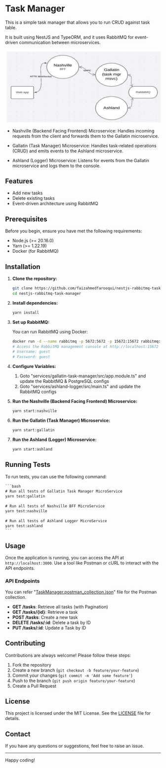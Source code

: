 # Task Manager

This is a simple task manager that allows you to run CRUD against task table.

It is built using NestJS and TypeORM, and it uses RabbitMQ for event-driven communication between microservices.

![Architecture](/Architecture.png)

- Nashville (Backend Facing Frontend) Microservice: Handles incoming requests from the client and forwards them to the Gallatin microservice.

- Gallatin (Task Manager) Microservice: Handles task-related operations (CRUD) and emits events to the Ashland microservice.

- Ashland (Logger) Microservice: Listens for events from the Gallatin microservice and logs them to the console.

## Features

- Add new tasks
- Delete existing tasks
- Event-driven architecture using RabbitMQ

## Prerequisites

Before you begin, ensure you have met the following requirements:

- Node.js (>= 20.16.0)
- Yarn (>= 1.22.19)
- Docker (for RabbitMQ)

## Installation

1. **Clone the repository:**

    ```bash
    git clone https://github.com/faizahmedfarooqui/nestjs-rabbitmq-task-manager.git
    cd nestjs-rabbitmq-task-manager
    ```

2. **Install dependencies:**

    ```bash
    yarn install
    ```

3. **Set up RabbitMQ:**

    You can run RabbitMQ using Docker:

    ```bash
    docker run -d --name rabbitmq -p 5672:5672 -p 15672:15672 rabbitmq:3-management
    # Access the RabbitMQ management console at http://localhost:15672
    # Username: guest
    # Password: guest
    ```

4. **Configure Variables:**

    1. Goto "services/gallatin-task-manager/src/app.module.ts" and update the RabbitMQ & PostgreSQL configs
    2. Goto "services/ashland-logger/src/main.ts" and update the RabbitMQ configs

5. **Run the Nashville (Backend Facing Frontend) Microservice:**

    ```bash
    yarn start:nashville
    ```

6. **Run the Gallatin (Task Manager) Microservice:**

    ```bash
    yarn start:gallatin
    ```

7. **Run the Ashland (Logger) Microservice:**

    ```bash
    yarn start:ashland
    ```

## Running Tests

To run tests, you can use the following command:

    ```bash
    # Run all tests of Gallatin Task Manager MicroService
    yarn test:gallatin

    # Run all tests of Nashville BFF MicroService
    yarn test:nashville

    # Run all tests of Ashland Logger MicroService
    yarn test:ashland
    ```

## Usage

Once the application is running, you can access the API at `http://localhost:3000`. Use a tool like Postman or cURL to interact with the API endpoints.

### API Endpoints

You can refer "[TaskManager.postman_collection.json](/TaskManager.v2.postman_collection.json)" file for the Postman collection.

- **GET /tasks**: Retrieve all tasks (with Pagination)
- **GET /tasks/{id}**: Retrieve a task
- **POST /tasks**: Create a new task
- **DELETE /tasks/:id**: Delete a task by ID
- **PUT /tasks/:id**: Update a Task by ID

## Contributing

Contributions are always welcome! Please follow these steps:

1. Fork the repository
2. Create a new branch (`git checkout -b feature/your-feature`)
3. Commit your changes (`git commit -m 'Add some feature'`)
4. Push to the branch (`git push origin feature/your-feature`)
5. Create a Pull Request

## License

This project is licensed under the MIT License. See the [LICENSE](LICENSE) file for details.

## Contact

If you have any questions or suggestions, feel free to raise an issue.

---

Happy coding!
